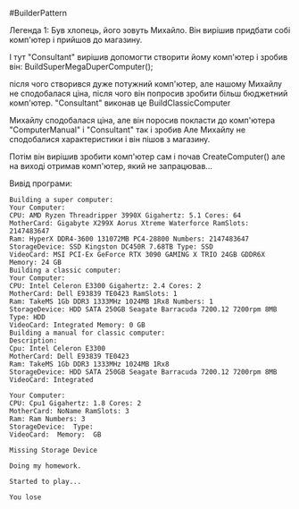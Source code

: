 #BuilderPattern

Легенда 1:
Був хлопець, його зовуть Михайло.
Він вирішив придбати собі комп'ютер і прийшов до магазину.

І тут "Consultant" вирішив допомогти створити йому комп'ютер і зробив він:
BuildSuperMegaDuperComputer();

після чого створився дуже потужний комп'ютер, але нашому Михайлу не сподобалася ціна,
після чого він попросив зробити більш бюджетний комп'ютер. "Consultant" виконав це BuildClassicComputer

Михайлу сподобалася ціна, але він поросив покласти до комп'ютера "ComputerManual" і "Consultant" так і зробив
Але Михайлу не сподобалися характеристики і він пішов з магазину.

Потім він вирішив зробити комп'ютер сам і почав CreateComputer() але на виході отримав
комп'ютер, який не запрацював... 


Вивід програми:

    Building a super computer:
    Your Computer:
    CPU: AMD Ryzen Threadripper 3990X Gigahertz: 5.1 Cores: 64
    MotherCard: Gigabyte X299X Aorus Xtreme Waterforce RamSlots: 2147483647
    Ram: HyperX DDR4-3600 131072MB PC4-28800 Numbers: 2147483647
    StorageDevice: SSD Kingston DC450R 7.68TB Type: SSD
    VideoCard: MSI PCI-Ex GeForce RTX 3090 GAMING X TRIO 24GB GDDR6X Memory: 24 GB
    Building a classic computer:
    Your Computer:
    CPU: Intel Celeron E3300 Gigahertz: 2.4 Cores: 2
    MotherCard: Dell E93839 TE0423 RamSlots: 1
    Ram: TakeMS 1Gb DDR3 1333MHz 1024MB 1Rx8 Numbers: 1
    StorageDevice: HDD SATA 250GB Seagate Barracuda 7200.12 7200rpm 8MB Type: HDD
    VideoCard: Integrated Memory: 0 GB
    Building a manual for classic computer:
    Description:
    Cpu: Intel Celeron E3300
    MotherCard: Dell E93839 TE0423
    Ram: TakeMS 1Gb DDR3 1333MHz 1024MB 1Rx8
    StorageDevice: HDD SATA 250GB Seagate Barracuda 7200.12 7200rpm 8MB
    VideoCard: Integrated
    
    Your Computer:
    CPU: Cpu1 Gigahertz: 1.8 Cores: 2
    MotherCard: NoName RamSlots: 3
    Ram: Ram Numbers: 3
    StorageDevice:  Type:
    VideoCard:  Memory:  GB
    
    Missing Storage Device
    
    Doing my homework.
    
    Started to play...
    
    You lose